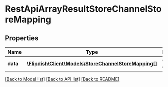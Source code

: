 # RestApiArrayResultStoreChannelStoreMapping

## Properties
Name | Type | Description | Notes
------------ | ------------- | ------------- | -------------
**data** | [**\Flipdish\\Client\Models\StoreChannelStoreMapping[]**](StoreChannelStoreMapping.md) | Generic data object. | 

[[Back to Model list]](../README.md#documentation-for-models) [[Back to API list]](../README.md#documentation-for-api-endpoints) [[Back to README]](../README.md)



